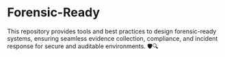 # Forensic-Ready
This repository provides tools and best practices to design forensic-ready systems, ensuring seamless evidence collection, compliance, and incident response for secure and auditable environments. 🛡️🔍
